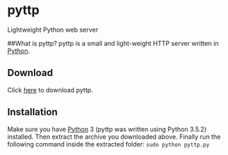 # pyttp
Lightweight Python web server

##What is pyttp?
pyttp is a small and light-weight HTTP server written in [Python](https://python.org).

## Download
Click [here](https://github.com/jonaskohl/pyttp/archive/master.tar.gz) to download pyttp.

## Installation
Make sure you have [Python](https://python.org) 3 (pyttp was written using Python 3.5.2) installed. Then extract the archive you downloaded above.
Finally run the following command inside the extracted folder:
```sudo python pyttp.py```
